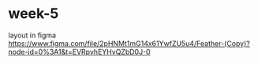 # week-5
layout in figma https://www.figma.com/file/2pHNMt1mG14x61YwfZU5u4/Feather-(Copy)?node-id=0%3A1&t=EVRpvhEYHvQZbD0J-0
